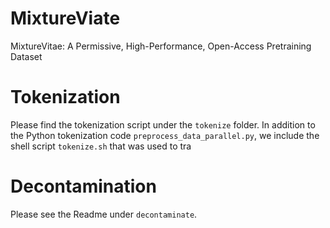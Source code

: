# MixtureViate
MixtureVitae: A Permissive, High-Performance, Open-Access Pretraining Dataset

# Tokenization
Please find the tokenization script under the `tokenize` folder. In addition to the Python tokenization code `preprocess_data_parallel.py`, we include the shell script `tokenize.sh` that was used to tra

# Decontamination
Please see the Readme under `decontaminate`.